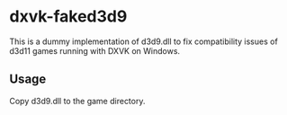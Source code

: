 # dxvk-faked3d9
This is a dummy implementation of d3d9.dll
to fix compatibility issues of d3d11 games
running with DXVK on Windows.

## Usage
Copy d3d9.dll to the game directory.
